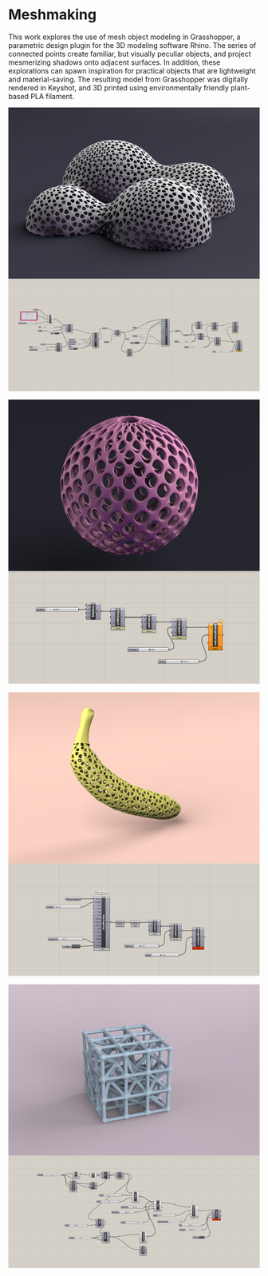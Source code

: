 # Meshmaking

This work explores the use of mesh object modeling in Grasshopper, a parametric design plugin for the 3D modeling software Rhino. The series of connected points create familiar, but visually peculiar objects, and project mesmerizing shadows onto adjacent surfaces. In addition, these explorations can spawn inspiration for practical objects that are lightweight and material-saving. The resulting model from Grasshopper was digitally rendered in Keyshot, and 3D printed using environmentally friendly plant-based PLA filament.

![blobs](https://github.com/sethmcfarlane/Meshmaking/blob/master/blob.png)

![blobs](https://github.com/sethmcfarlane/Meshmaking/blob/master/sphere.png)

![blobs](https://github.com/sethmcfarlane/Meshmaking/blob/master/nanner.png)

![blobs](https://github.com/sethmcfarlane/Meshmaking/blob/master/lattice.png)

